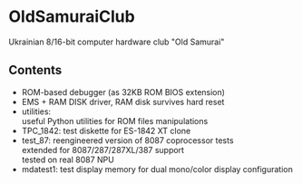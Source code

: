 # OldSamuraiClub
Ukrainian 8/16-bit computer hardware club "Old Samurai"
## Contents
- ROM-based debugger (as 32KB ROM BIOS extension)
- EMS + RAM DISK driver, RAM disk survives hard reset
- utilities:\
  useful Python utilities for ROM files manipulations
- TPC_1842: test diskette for ES-1842 XT clone
- test_87: reengineered version of 8087 coprocessor tests\
  extended for 8087/287/287XL/387 support\
  tested on real 8087 NPU
- mdatest1: test display memory for dual mono/color display configuration
